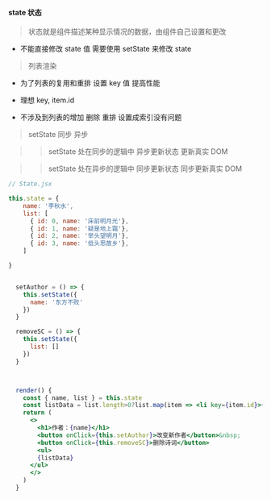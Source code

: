 #### state 状态

> 状态就是组件描述某种显示情况的数据，由组件自己设置和更改

- 不能直接修改 state 值 需要使用 setState 来修改 state

> 列表渲染

- 为了列表的复用和重排 设置 key 值 提高性能

- 理想 key, item.id

- 不涉及到列表的增加 删除 重排 设置成索引没有问题

> setState 同步 异步

> > setState 处在同步的逻辑中 异步更新状态 更新真实 DOM

> > setState 处在异步的逻辑中 同步更新状态 同步更新真实 DOM

```jsx
// State.jsx

this.state = {
    name: '李秋水',
    list: [
      { id: 0, name: '床前明月光'},
      { id: 1, name: '疑是地上霜'},
      { id: 2, name: '举头望明月'},
      { id: 3, name: '低头思故乡'},
    ]

}


  setAuthor = () => {
    this.setState({
      name: '东方不败'
    })
  }

  removeSC = () => {
    this.setState({
      list: []
    })
  }



  render() {
    const { name, list } = this.state
    const listData = list.length>0?list.map(item => <li key={item.id}>{item.name}</li>):(<p>no data</p>)
    return (
      <>
        <h1>作者：{name}</h1>
        <button onClick={this.setAuthor}>改变新作者</button>&nbsp;
        <button onClick={this.removeSC}>删除诗词</button>
        <ul>
        {listData}
      </ul>
      </>
    )
  }
```
